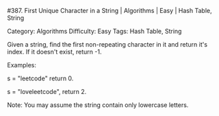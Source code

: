 #387. First Unique Character in a String | Algorithms | Easy | Hash Table, String

Category: Algorithms
Difficulty: Easy
Tags: Hash Table, String


Given a string, find the first non-repeating character in it and return it's index. If it doesn't exist, return -1.

Examples:

s = "leetcode"
return 0.

s = "loveleetcode",
return 2.




Note: You may assume the string contain only lowercase letters.

